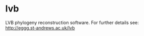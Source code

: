 lvb
===

LVB phylogeny reconstruction software. For further details see: http://eggg.st-andrews.ac.uk/lvb

